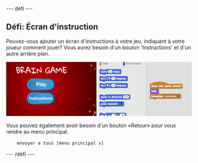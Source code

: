 \--- défi \---

## Défi: Écran d'instruction

Pouvez-vous ajouter un écran d'instructions à votre jeu, indiquant à votre joueur comment jouer? Vous aurez besoin d'un bouton 'Instructions' et d'un autre arrière plan.

![capture d'écran](images/brain-instructions.png)

Vous pouvez également avoir besoin d'un bouton «Retour» pour vous rendre au menu principal.

```blocks
    envoyer a tous [menu principal v]
```

\--- /défi \---